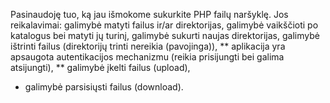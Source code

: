 Pasinaudoję tuo, ką jau išmokome sukurkite PHP failų naršyklę. Jos reikalavimai:
galimybė matyti failus ir/ar direktorijas,
galimybė vaikščioti po katalogus bei matyti jų turinį,
galimybė sukurti naujas direktorijas,
galimybė ištrinti failus (direktorijų trinti nereikia (pavojinga)),
** aplikacija yra apsaugota autentikacijos mechanizmu (reikia prisijungti bei galima atsijungti),
** galimybė įkelti failus (upload),
* galimybė parsisiųsti failus (download).
